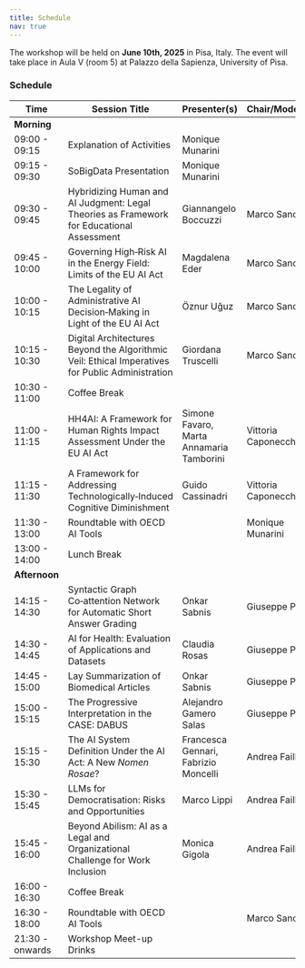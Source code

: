 ```yaml
---
title: Schedule
nav: true
---
```

The workshop will be held on **June 10th, 2025** in Pisa, Italy. The event will take place in Aula V (room 5) at Palazzo della Sapienza, University of Pisa.



### Schedule

| Time             | Session Title                                                                                             | Presenter(s)                                     | Chair/Moderator        |
|------------------|-----------------------------------------------------------------------------------------------------------|--------------------------------------------------|------------------------|
| **Morning**      |                                                                                                           |                                                  |                        |
| 09:00 - 09:15     | Explanation of Activities                                                                                 | Monique Munarini                                 |                        |
| 09:15 - 09:30     | SoBigData Presentation                                                                                    | Monique Munarini                                 |                        |
| 09:30 - 09:45     | Hybridizing Human and AI Judgment: Legal Theories as Framework for Educational Assessment                | Giannangelo Boccuzzi                             | Marco Sanchi           |
| 09:45 - 10:00     | Governing High‑Risk AI in the Energy Field: Limits of the EU AI Act                                       | Magdalena Eder                                   | Marco Sanchi           |
| 10:00 - 10:15     | The Legality of Administrative AI Decision‑Making in Light of the EU AI Act                              | Öznur Uğuz                                       | Marco Sanchi           |
| 10:15 - 10:30     | Digital Architectures Beyond the Algorithmic Veil: Ethical Imperatives for Public Administration         | Giordana Truscelli                               | Marco Sanchi           |
| 10:30 - 11:00     | Coffee Break                                                                                              |                                                  |                        |
| 11:00 - 11:15     | HH4AI: A Framework for Human Rights Impact Assessment Under the EU AI Act                                | Simone Favaro, Marta Annamaria Tamborini         | Vittoria Caponecchia   |
| 11:15 - 11:30     | A Framework for Addressing Technologically‑Induced Cognitive Diminishment                                 | Guido Cassinadri                                 | Vittoria Caponecchia   |
| 11:30 - 13:00     | Roundtable with OECD AI Tools                                                                             |                                                  | Monique Munarini       |
| 13:00 - 14:00     | Lunch Break                                                                                               |                                                  |                        |
| **Afternoon**    |                                                                                                           |                                                  |                        |
| 14:15 - 14:30     | Syntactic Graph Co‑attention Network for Automatic Short Answer Grading                                   | Onkar Sabnis                                     | Giuseppe Pisano        |
| 14:30 - 14:45     | AI for Health: Evaluation of Applications and Datasets                                                    | Claudia Rosas                                    | Giuseppe Pisano        |
| 14:45 - 15:00     | Lay Summarization of Biomedical Articles                                                                  | Onkar Sabnis                                     | Giuseppe Pisano        |
| 15:00 - 15:15     | The Progressive Interpretation in the CASE: DABUS                                                        | Alejandro Gamero Salas                           | Giuseppe Pisano        |
| 15:15 - 15:30     | The AI System Definition Under the AI Act: A New *Nomen Rosae*?                                           | Francesca Gennari, Fabrizio Moncelli             | Andrea Failla          |
| 15:30 - 15:45     | LLMs for Democratisation: Risks and Opportunities                                                         | Marco Lippi                                      | Andrea Failla          |
| 15:45 - 16:00     | Beyond Abilism: AI as a Legal and Organizational Challenge for Work Inclusion                             | Monica Gigola                                    | Andrea Failla          |
| 16:00 - 16:30     | Coffee Break                                                                                              |                                                  |                        |
| 16:30 - 18:00     | Roundtable with OECD AI Tools                                                                             |                                                  | Marco Sanchi           |
| 21:30 - onwards   | Workshop Meet-up Drinks                                                                                   |                                                  |                        |
